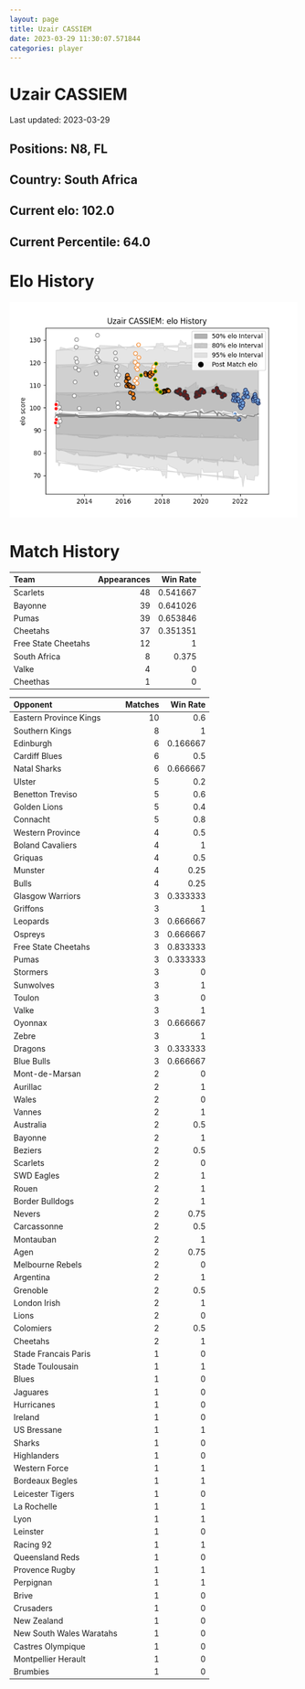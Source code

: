 ```yaml
---  
layout: page  
title: Uzair CASSIEM  
date: 2023-03-29 11:30:07.571844  
categories: player  
---
```

# Uzair CASSIEM


Last updated: 2023-03-29
## Positions: N8, FL

## Country: South Africa

## Current elo: 102.0

## Current Percentile: 64.0

# Elo History


![elo history](history_UzairCASSIEM.png)
# Match History


| Team                |   Appearances |   Win Rate |
|:--------------------|--------------:|-----------:|
| Scarlets            |            48 |   0.541667 |
| Bayonne             |            39 |   0.641026 |
| Pumas               |            39 |   0.653846 |
| Cheetahs            |            37 |   0.351351 |
| Free State Cheetahs |            12 |   1        |
| South Africa        |             8 |   0.375    |
| Valke               |             4 |   0        |
| Cheethas            |             1 |   0        |

| Opponent                 |   Matches |   Win Rate |
|:-------------------------|----------:|-----------:|
| Eastern Province Kings   |        10 |   0.6      |
| Southern Kings           |         8 |   1        |
| Edinburgh                |         6 |   0.166667 |
| Cardiff Blues            |         6 |   0.5      |
| Natal Sharks             |         6 |   0.666667 |
| Ulster                   |         5 |   0.2      |
| Benetton Treviso         |         5 |   0.6      |
| Golden Lions             |         5 |   0.4      |
| Connacht                 |         5 |   0.8      |
| Western Province         |         4 |   0.5      |
| Boland Cavaliers         |         4 |   1        |
| Griquas                  |         4 |   0.5      |
| Munster                  |         4 |   0.25     |
| Bulls                    |         4 |   0.25     |
| Glasgow Warriors         |         3 |   0.333333 |
| Griffons                 |         3 |   1        |
| Leopards                 |         3 |   0.666667 |
| Ospreys                  |         3 |   0.666667 |
| Free State Cheetahs      |         3 |   0.833333 |
| Pumas                    |         3 |   0.333333 |
| Stormers                 |         3 |   0        |
| Sunwolves                |         3 |   1        |
| Toulon                   |         3 |   0        |
| Valke                    |         3 |   1        |
| Oyonnax                  |         3 |   0.666667 |
| Zebre                    |         3 |   1        |
| Dragons                  |         3 |   0.333333 |
| Blue Bulls               |         3 |   0.666667 |
| Mont-de-Marsan           |         2 |   0        |
| Aurillac                 |         2 |   1        |
| Wales                    |         2 |   0        |
| Vannes                   |         2 |   1        |
| Australia                |         2 |   0.5      |
| Bayonne                  |         2 |   1        |
| Beziers                  |         2 |   0.5      |
| Scarlets                 |         2 |   0        |
| SWD Eagles               |         2 |   1        |
| Rouen                    |         2 |   1        |
| Border Bulldogs          |         2 |   1        |
| Nevers                   |         2 |   0.75     |
| Carcassonne              |         2 |   0.5      |
| Montauban                |         2 |   1        |
| Agen                     |         2 |   0.75     |
| Melbourne Rebels         |         2 |   0        |
| Argentina                |         2 |   1        |
| Grenoble                 |         2 |   0.5      |
| London Irish             |         2 |   1        |
| Lions                    |         2 |   0        |
| Colomiers                |         2 |   0.5      |
| Cheetahs                 |         2 |   1        |
| Stade Francais Paris     |         1 |   0        |
| Stade Toulousain         |         1 |   1        |
| Blues                    |         1 |   0        |
| Jaguares                 |         1 |   0        |
| Hurricanes               |         1 |   0        |
| Ireland                  |         1 |   0        |
| US Bressane              |         1 |   1        |
| Sharks                   |         1 |   0        |
| Highlanders              |         1 |   0        |
| Western Force            |         1 |   1        |
| Bordeaux Begles          |         1 |   1        |
| Leicester Tigers         |         1 |   0        |
| La Rochelle              |         1 |   1        |
| Lyon                     |         1 |   1        |
| Leinster                 |         1 |   0        |
| Racing 92                |         1 |   1        |
| Queensland Reds          |         1 |   0        |
| Provence Rugby           |         1 |   1        |
| Perpignan                |         1 |   1        |
| Brive                    |         1 |   0        |
| Crusaders                |         1 |   0        |
| New Zealand              |         1 |   0        |
| New South Wales Waratahs |         1 |   0        |
| Castres Olympique        |         1 |   0        |
| Montpellier Herault      |         1 |   0        |
| Brumbies                 |         1 |   0        |